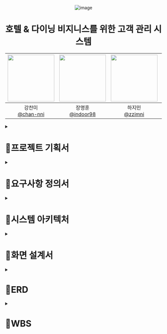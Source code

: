 
<div align=center>

![image](https://github.com/kinggodgeneralteam2/BE05-FIN-2TEAM-MINGLECRM-BACKEND/assets/98157935/24493327-b0ba-43ea-97c7-431144693501)

<h1 align=center> 호텔 & 다이닝 비지니스를 위한 고객 관리 시스템 </h1>

 
|<img src="https://avatars.githubusercontent.com/u/85616993?v=4" width="150" height="150"/>|<img src="https://avatars.githubusercontent.com/u/98157935?v=4" width="150" height="150"/>|<img src="https://avatars.githubusercontent.com/u/65129708?v=4" width="150" height="150"/>|<img src="https://avatars.githubusercontent.com/u/156767787?v=4" width="150" height="150"/>|<img src="https://avatars.githubusercontent.com/u/155680893?v=4" width="150" height="150"/>|
|:-:|:-:|:-:|:-:|:-:|
|강찬미<br/>[@chan-nni](https://github.com/chan-nni)|장명훈<br/>[@indoor98](https://github.com/indoor98)|하지민<br/>[@zzimni](https://github.com/zzimni)|김동욱<br/>[@hsw50108](https://github.com/hsw50108)|권성지<br/>[@holyplace129](https://github.com/holyplace129)|

</div>

 <details>
 <summary>
    <h1>🌼프로젝트 기획서</h1>
  </summary>

<h2> 프로젝트 개요 </h2>
# **프로젝트 개요**

---

- 팀 명 : Mingle
    
    ![image](https://github.com/kinggodgeneralteam2/BE05-FIN-2TEAM-MINGLECRM-BACKEND/assets/98157935/7a6d76e4-0092-4b8c-8921-011285b5ebed)

    
    - Mingle은 “섞이다” 라는 의미를 가진 영단어입니다. 서로 다른 생각, 배경, 경험을 가진 사람들이 상호작용하고 협력하여 새로운 아이디어를 창출한다는 의미를 담아 팀 이름을 지었습니다.
- 프로젝트 명칭 : Mingle-CRM
    - Mingle 팀이 만들었다는 의미에서 프로젝트 명칭을 Mingle-CRM으로 결정하였습니다.
- 프로젝트 기간 : 2024 5/8 ~ 7/3
- 팀원 : 강찬미, 권성지, 김동욱, 장명훈, 하지민
- 프로젝트 요약 : 호텔&다이닝 서비스를 제공하는 기업이 효과적으로 고객을 관리 하고 마케팅 업무를 수행할 수 있도록 보조하는 고객 관리 시스템입니다.

# **프로젝트 목표 및 타겟**

---

- 프로젝트 배경
    - 이전 PM(Personal Mobility) 업체의 CX팀의 인턴으로 근무했던 팀원은 업무에 불편함을 느꼈습니다. 성수기 기준 주 평균 4,000개의 문의 중 유의미한 인사이트를 도출해내는 것은 상당한 시간이 필요했습니다. 기존의 CRM서비스는 불특정 다수의 기업에게 서비스하기 때문에 사용하는 기업에게 불필요한 결과들까지 보여지는 것이 문제였습니다.
    - 저희는 호텔과 다이닝 서비스 기업을 상정하고, 이를 위한 고객 관리에 특화된 기능을 구현하는 것을 최우선 목표로 정했습니다.

- 프로젝트 목표
    - 프로젝트의 핵심 목표는 이용자(호텔/다이닝 서비스 관계자)들이 본인의 업무를 효율적/효과적으로 수행할 수 있도록 돕는 것입니다.
    - 따라서 이를 위해 단순한 고객 데이터 조회를 넘어 생성형 AI를 사용한 고객 리뷰 요약, 통계 생성 및 시각화, 이메일 추적 등을 주요 목표로 삼았습니다.

# **주요 기능**

---

### 사용자 관리

- 고객 관리 시스템을 사용하는 직원들을 관리하는 기능입니다.
- 직급 별로 접근할 수 있는 API에 차이를 두었습니다.
- 최고 관리자인 MANAGER의 경우 다른 직원들의 정보를 조회/수정/생성/삭제 할 수 있는 권한을 갖습니다.

### 고객 관리

- 사용자는 고객 정보를 관리하고 관련 작업을 수행할 수 있습니다.
- 고객 정보 보호를 위한 전체 목록 조회 시 Masking 처리 및 사용자가 특정 고객의 상세 정보를 조회할 경우 로그를 남기도록 구현하였습니다.
- 특정 고객과 관련된 정보 / 예약 / 결제 / 바우처 등을 목적에 맞게 다중 조건을 사용하여 조회할 수 있습니다.

### 마케팅 ( 이메일 )

- 사용자는 고객에게 메일을 통하여 마케팅 업무를 수행할 수 있습니다.
- 이벤트 안내 이메일, 바우처 발급 안내 이메일을 보낼 수 있습니다.
- 고객의 메일 열람 여부와 열람 시간을 추적할 수 있습니다.

### 문의 & 상담

- 사용자는 고객이 작성한 문의 내역을 확인할 수 있으며 이에 대한 답변을 작성 및 수정할 수 있습니다.
- 만일 고객의 문의 내역에 대한 조치가 필요한 경우 조치 내역과 그 여부에 대해 관리, 추적할 수 있는 기능을 구현하였습니다.

### 통계

- 효과적으로 호텔 및 다이닝 고객을 관리하기 위해 도움이 되는 인사이트를 제공하는 통계 정보를 확인할 수 있습니다.
- 차트, 막대 그래프, 테이블 등 각각의 통계 정보에 적합한 형태로 데이터를 확인할 수 있도록 시각화 하였습니다.

### 사용 기술 스택

---

**Backend**

- Java17
- JPA ( Hibernate, QueryDSL )
- Spring Boot 3
- Spring Security 6 & Jwt
- Redis
- H2 in-memory ( 개발 전용 )
- MariaDB ( 배포 시 사용 )
- Swagger
- Spring Ai
- Spring Batch
- Junit5

**Frontend**

- Vue3
- Quasar
- Pinia ( 상태 관리 )

**CI/CD**

- Docker & Docker Hub
- CI : Git Actions
- CD : AWS(EC2, S3, Code Deploy?, Cloud Front)
</details>

 <details>
 <summary>
   <h1> 🌼요구사항 정의서 </h1>
  </summary>
  
<h1> 요구사항 정의서 </h1>
**📌 목적**

- 호텔 & 다이닝 고객 관리를 위한 서비스

**📌  권한 분류**

- Manager / Staff / Marketer / Consultant 구별 - 이 모두를 통틀어 직원이라 하겠음
- 권한 별로 수행할 수 있는 기능에 차이가 있습니다.
    - Manager : 모든 권한을 갖고 있습니다. 시스템의 Admin 계정 역할도 수행합니다.
    - Staff : 스태프는 호텔 데스크 직원입니다. 따라서 고객 정보 조회 / 예약 확인 등 응대 관련 기능에 접근이 가능합니다.
    - Marketer : 기업에서 마케팅을 담당하는 직원입니다. 마케팅을 위한 고객 관련 통계 정보에 접근이 가능합니다.
    - Consultant : 고객의 문의(또는 상담)를 담당하는 직원입니다. 고객의 문의 상담과 관련된 기능에 접근이 가능합니다.

**📌  계정**

- 회원가입
    - 직원들은 이름, 이메일(인증 필요), 비밀번호 데이터를 입력해 회원가입을 할 수 있습니다.
        - 회원가입 시 이메일 인증이 필요합니다.
        - 비밀번호는 암호화되어 데이터베이스에 저장됩니다.
- 로그인
    - 직원들은 이메일과 비밀번호를 입력해 로그인을 할 수 있습니다.
    - **로그인 시 투 팩터 인증을 사용합니다.**
        - 로그인 시 이메일로 난수를 보낸 후 이를 입력하는 방식으로 인증합니다.
- 로그아웃
    - 직원들은 로그아웃 버튼을 눌러 로그아웃을 할 수 있습니다.
- 계정 수정
    - 직원들은 비밀번호를 수정할 수 있습니다.
        - 수정 시에도 투 팩터 인증을 사용 ( 보류 )
    - ~~직원들은 비밀번호를 찾을 수 있습니다.~~
        - 비밀번호 찾기 시에도 이메일 인증이 필요합니다. ( 보류 )
- 회원 탈퇴
    - 매니저는 직원을 탈퇴 시킬 수 있다. ( 보류 )
    - 직원은 본인의 계정을 탈퇴할 수 있다. ( 보류 )

**📌 매니저(Admin) 기능**

- 매니저는 직원이 회원가입 시 승인 / 거부를 할 수 있습니다.
    - 승인 / 거부 요청은 로그로 남습니다.
- 매니저는 직원 리스트(이메일, 이름, 직책(권한)) 를 볼 수 있습니다.
- **매니저는 특정 직원이 고객 상세 정보에 접근한 로그 기록을 확인할 수 있습니다.**

**📌 고객 (정보) 관리**

- 고객 등급은(NEW, BASIC, VIP, VVIP) 4가지로 나누어진다.
- 고객 성별은(FEMALE, MALE) 2가지로 나누어진다.

- **고객 목록**
- 직원은 고객 관리 탭에서 고객 목록(고객 이름, 고객 등급, 전화번호, 담당자,  생년월일, 리워드 잔액)을 조회(고객 상세 정보는 마스킹 처리) 할 수 있다.
- 직원은 고객 관리 고객명, 등급, 성별로 검색이 가능하다.

- **고객 상세 - 고객 요약**
- 직원은 고객 상세 **고객 요약** 탭에서 고객 ID, 고객 이름, 고객 등급, 전화번호, 주소, 담당자, 메모, 성별, 생일, 나이를 조회할 수 있다.
- 직원은 고객 상세에서 고객에 대한 메모를 등록, 수정, 삭제할 수 있다.

- **고객 상세 - 고객 선호도 내역**
- 직원은 고객 선호 사항(흡연 여부, 방문 목적, 반려동물 동반 여부, 선호 체크인 / 체크아웃 시간, 식이 제한, 유입 경로, 관심사, 아침 식사 선호 여부)을 확인할 수 있다.

- **고객 상세 - 예약 내역(호텔 예약)**
- 직원은 고객 예약 날짜, 고객명, 전화번호, 호텔명 방 유형을 확인할 수 있다.
- 직원은 고객 예약 날짜, 고객명, 전화번호, 호텔명 방 유형을 검색할 수 있다.
- 직원은  호텔 상세 예약 정보에서 고객 예약 날짜, 고객명, 전화번호, 호텔명, 방 유형, 고객명을 검색할 수 있다.

- **고객 상세 - 예약 내역(다이닝 예약)**
- 직원은 예약 날짜, 방문 날짜, 총 가격, 음식(총 가격)을 확인 할 수 있다.
- 직원은 예약 날짜, 방문 날짜, 총 가격, 음식(총 가격)을 검색 할 수 있다.

- **고객 상세 - 상담내역**
- 직원은 고객명, 전화번호, 문의 날짜, 문의 타입, 답변 여부를 확인할 수 있다.
- 직원은 고객명, 전화번호, 문의 날짜, 문의 타입, 답변 여부를 검색할 수 있다.
- 직원은 고객 문의 상세에서 고객명, 전화번호, 문의 날짜, 문의 타입, 답변 여부, 담당 직원명, 문의 제목, 문의 내용, 문의 상태를 조회할 수 있다.

- 고객 상세 - 결제 내역
- 직원은 고객명, 전화번호, 결제 종류, 결제 금액, 결제 날짜, 환불 여부를 조회할 수 있다.
- 직원은 고객명, 전화번호, 결제 종류, 결제 금액, 결제 날짜, 환불 여부를 검색할 수 있다.
- 직원은 고객명, 전화번호, 결제 종류, 할인 전 금액, 할인 금액,  결제 금액, 결제 날짜, 환불 여부, 환불 날짜, 리워드 생성 금액, 결제 지점을 조회할 수 있다.

- **고객 상세 - 바우처 내역**
- 직원은 바우처 ID, 요청 날짜, 인증 여부, 인증 날짜, 전환 여부, 전환 날짜, 발급자 ID, 승인자 ID, 고객 ID, 금액을 조회할 수 있다.
- 직원은 바우처 ID, 요청 날짜, 인증 여부, 인증 날짜, 전환 여부, 전환 날짜, 발급자 ID, 승인자 ID, 고객 ID, 금액을 검색할 수 있다.
- 직원은 바우처 상세 내역에서 바우처 ID, 요청 날짜, 인증 여부, 인증 날짜, 전환 여부, 전환 날짜, 발급자 ID, 승인자 ID, 고객 ID, 금액을 조회할 수 있다.

- **고객 상세 - 리워드 내역**
- 직원은 고객 ID, 리워드 총금액을 조회할 수 있다.

**📌 리워드 & 바우처**

- 상품권 개념의 바우처가 존재한다.
- 바우처는 리워드(포인트 개념)로 변환하여 사용할 수 있다.
- 스태프는 바우처 발급을 신청할 수 있다.
- 매니저는 스태프가 신청한 바우처 발급을 승인 / 거절할 수 있다.
- 결제 시 회원등급에 따라 리워드가 적립됩니다.
    - 웰컴 : 첫방문 바우처 지급, 실버 : 3%, 골드 : 4%, VIP : 5%

**📌 매출 관리**

- 매니저는 기간을 설정하여 판매/결제 내역(결제 id, 총 가격(할인 적용 전), 결제 금액, 결제 장소(어느 지점), 결제 수단, 결제 시간, 결제 상태(환불 여부), 포인트 사용, 바우처 사용,  모든 결제 상품 )을 조회할 수 있다.
    - 결제 내역은 결제 상품/서비스, 바우처 사용 여부, 금액, 지불 방법, 날짜, 호텔 지점을 포함한다.
- ~~매니저는 매출 및 수익을 조회할 수 있다.~~
    - ~~기간 별 조회, 지점 별 조회, 금액 별 조회, 고객 별 조회, 상품 별 조회~~

**📌 마케팅 관리**

- 마케터는 이메일을 활용하여 고객들에게 이벤트 공지와 할인권 공지를 발송할 수 있다. (SMTP)
- **마케터는 메일을 받은 고객의 행태 분석( 메일 열람 여부, 메일에 포함 된 링크 접속 여부 )을 할 수 있다.**

**📌  문의 관리**

- 문의는 전화 문의 / 현장 문의 / 온라인 문의 세 타입이 존재한다.
    - 전화 문의 / 현장 문의는 상담사가 해당 통화 내용을 메모할 수 있도록 한다.
    - 온라인 문의는 상담사가 답변을 할 경우에 고객에게 답변 알림 메일을 보낸다.
- 상담원은 문의내용을 작성할 수 있다.
    - 고객명, 문의 일시, 연락처, 문의 유형, 문의 결과, 문의 내용
- 직원은 문의 목록을 조회할 수 있다.
    - 고객명, 답변자, 문의일자, 답변일자, 답변 여부, 문의 내용, 조치 필요 여부, 조치 내용
- 직원들은 문의 상세 내용을 조회할 수 있다.
    - 고객명, 답변자, 문의일자, 답변일자, 문의 제목, 답변 여부, 문의 내용, 답변 제목, 답변 내용, 조치 필요 여부, 조치 내용

**📌 리뷰**

- 호텔 RoomType은 다음과 같습니다.
    
    Superior, Deluxe Double, Deluxe Twin, Premier Suite,
    
    Executive Suite, Residential Suite, Plaza Suite,
    
    Presidential Suite, Royal Suite
    
- 직원은 호텔 고객이 작성한 리뷰를 기간 / 작성자 / 룸 타입 옵션을 사용하여 조회할 수 있습니다.
- 직원은 호텔 고객이 작성한 리뷰를 기간 / 룸 타입 옵션을 사용하여 요약문을 생성하고, 조회할 수 있습니다.
- 직원은 다이닝 고객이 작성한 리뷰를 기간 / 작성자 / 식당 옵션을 사용하여 조회할 수 있습니다.
- 직원은 다이닝 고객이 작성한 리뷰를 기간 / 식당 옵션을 사용하여 요약문을 생성하고, 조회할 수 있습니다.

**📌 이메일**

- 직원은 이메일을 발송할 수 있습니다. (단일 고객 발송 / 단체 고객 발송)
    - 이메일 발송은 하나의 이벤트로 저장됩니다.
- 직원은 이메일 발송 로그를 기간별로 조회할 수 있습니다.
- 직원은 이벤트 별 총 발신자 수와 열람한 고객 수를 확인할 수 있습니다.
- 고객의 이메일 열람 여부와 열람 시간을 조회할 수 있습니다.

**📌  통계 관리**

- ~~직원은 기간을 설정하여 고객 신규 유입자 수를 조회할 수 있다.~~
    - batch x
- *~~직원은 기간을 설정하여 방문 고객을 조회할 수 있다.~~*
    - batch x
- ~~직원은 특정 그룹 별 고객 **재방문율**을 조회할 수 있다.~~
    - batch o
    - 직원은 고객 카테고리를 설정해 고객 통계를 조회할 수 있다. (성별 별, 나이 별, 거주지 별)
    - 재방문율 = 두 번 이상 방문 고객 / 총 고객 수
- *~~직원은 특정 방문 횟수 이상인 고객을 조회할 수 있다.~~*
    - ~~batch x~~
- ~~직원은 월/주/일 별 예약 수를 조회할 수 있다.~~
    - batch o
- 직원은 월/주/일 별 판매된 방 수를 조회할 수 있다.
    - batch o
- ~~생일 1주일 전 고객에게 자동으로 바우처를 제공한다.~~
    - 등급 별 차등 지급
- 고객을 카테고리에 맞게 클러스터링 해준다. ( 성별 별, 나이 별, 거주지 별 등등 )
- 직원은 고객에게 전송한 마케팅 이메일의 성과를 조회할 수 있다.(이메일 조회 수, 이메일 내 링크 접속 수)
- ~~직원은 기간을 설정하여 판매된 상품(dish) 수를 조회할 수 있다.~~
    - batch o
- 직원은 기간을 설정하여 **고객** 그룹 별 많이 구매한 상품 순위 목록을 조회할 수 있다.
    - batch x
- 발송한 이벤트 이메일에 대한 열람율 및 포함된 링크 클릭율을 시각화하여 볼 수 있다.
   
</details>

 <details>
 <summary>
   <h1>🌼시스템 아키텍처 </h1> 
  </summary>
 
  ![mingle 시스템 아키텍쳐](https://github.com/kinggodgeneralteam2/BE05-FIN-2TEAM-MINGLECRM-BACKEND/assets/85616993/f34f0d93-e69b-4189-9a3d-386b6e714efb)
  
</details>

 <details>
 <summary>
 <h1> 🌼화면 설계서 </h1>
   
  </summary>
  (https://www.figma.com/design/vgABOThuvnOdEdwMbqtJk2/mingle?node-id=0-1&t=Igw3yxiZ4yRqkeHs-0)
</details>


 <details>
 <summary>
  <h1>  🌼ERD </h1>
  </summary>
  <img width="1039" alt="스크린샷 2024-05-20 오전 10 51 37" src="https://github.com/kinggodgeneralteam2/BE05-FIN-2TEAM-MINGLECRM-BACKEND/assets/98157935/2b0bfef2-19e0-45c6-bfca-202a21ede0be">

</details>

 <details>
 <summary>
   <h1> 🌼WBS </h1>
  </summary>
   
  ![image](https://github.com/kinggodgeneralteam2/BE05-FIN-2TEAM-MINGLECRM-BACKEND/assets/98157935/93b66f1b-be44-4349-9ed0-ae2dfdf30701)



</details>


